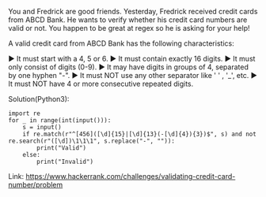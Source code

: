You and Fredrick are good friends. 
Yesterday, Fredrick received  credit cards from ABCD Bank. He wants to verify whether his credit card numbers are valid or not. 
You happen to be great at regex so he is asking for your help!

A valid credit card from ABCD Bank has the following characteristics:

► It must start with a 4, 5 or 6.
► It must contain exactly 16 digits.
► It must only consist of digits (0-9).
► It may have digits in groups of 4, separated by one hyphen "-".
► It must NOT use any other separator like ' ' , '_', etc.
► It must NOT have 4 or more consecutive repeated digits.

Solution(Python3):
```
import re
for _ in range(int(input())):
    s = input()
    if re.match(r"^[456]([\d]{15}|[\d]{13}(-[\d]{4}){3})$", s) and not re.search(r"([\d])\1\1\1", s.replace("-", "")):
        print("Valid")
    else:
        print("Invalid")
```

Link: https://www.hackerrank.com/challenges/validating-credit-card-number/problem
